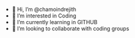 - 👋 Hi, I’m @chamoindrejith
- 👀 I’m interested in Coding
- 🌱 I’m currently learning in GITHUB
- 💞️ I’m looking to collaborate with coding groups

<!---
chamoindrejith/chamoindrejith is a ✨ special ✨ repository because its `README.md` (this file) appears on your GitHub profile.
You can click the Preview link to take a look at your changes.
--->
